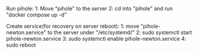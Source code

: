 
Run pihole:
	1: Move "pihole" to the server
	2: cd into "pihole" and run "docker compose up -d"

Create service(for recovery on server reboot):
	1: move "pihole-newton.service" to the server under "/etc/systemd/"
	2: sudo systemctl start pihole-newton.service
	3: sudo systemctl enable pihole-newton.service
	4: sudo reboot
